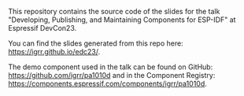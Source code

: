 This repository contains the source code of the slides for the talk "Developing, Publishing, and Maintaining Components for ESP-IDF" at Espressif DevCon23.

You can find the slides generated from this repo here: https://igrr.github.io/edc23/.

The demo component used in the talk can be found on GitHub: https://github.com/igrr/pa1010d and in the Component Registry: https://components.espressif.com/components/igrr/pa1010d.
